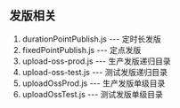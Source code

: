 ## 发版相关
1. durationPointPublish.js  --- 定时长发版
2. fixedPointPublish.js     --- 定点发版
3. upload-oss-prod.js       --- 生产发版递归目录
4. upload-oss-test.js       --- 测试发版递归目录
5. uploadOssProd.js         --- 生产发版单级目录
6. uploadOssTest.js         --- 测试发版单级目录
